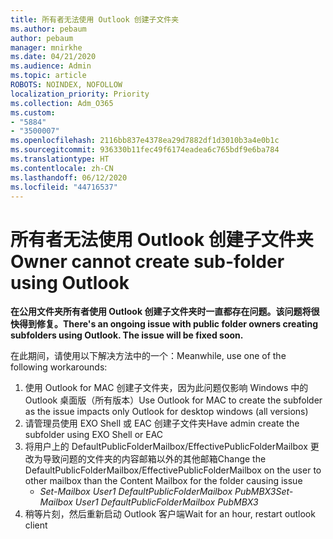 ```yaml
---
title: 所有者无法使用 Outlook 创建子文件夹
ms.author: pebaum
author: pebaum
manager: mnirkhe
ms.date: 04/21/2020
ms.audience: Admin
ms.topic: article
ROBOTS: NOINDEX, NOFOLLOW
localization_priority: Priority
ms.collection: Adm_O365
ms.custom:
- "5884"
- "3500007"
ms.openlocfilehash: 2116bb837e4378ea29d7882df1d3010b3a4e0b1c
ms.sourcegitcommit: 936330b11fec49f6174eadea6c765bdf9e6ba784
ms.translationtype: HT
ms.contentlocale: zh-CN
ms.lasthandoff: 06/12/2020
ms.locfileid: "44716537"
---
```

# <a name="owner-cannot-create-sub-folder-using-outlook"></a><span data-ttu-id="4c81f-102">所有者无法使用 Outlook 创建子文件夹</span><span class="sxs-lookup"><span data-stu-id="4c81f-102">Owner cannot create sub-folder using Outlook</span></span>

<span data-ttu-id="4c81f-103">**在公用文件夹所有者使用 Outlook 创建子文件夹时一直都存在问题。该问题将很快得到修复。**</span><span class="sxs-lookup"><span data-stu-id="4c81f-103">**There's an ongoing issue with public folder owners creating subfolders using Outlook. The issue will be fixed soon.**</span></span>

<span data-ttu-id="4c81f-104">在此期间，请使用以下解决方法中的一个：</span><span class="sxs-lookup"><span data-stu-id="4c81f-104">Meanwhile, use one of the following workarounds:</span></span>

1. <span data-ttu-id="4c81f-105">使用 Outlook for MAC 创建子文件夹，因为此问题仅影响 Windows 中的 Outlook 桌面版（所有版本）</span><span class="sxs-lookup"><span data-stu-id="4c81f-105">Use Outlook for MAC to create the subfolder as the issue impacts only Outlook for desktop windows (all versions)</span></span>
2. <span data-ttu-id="4c81f-106">请管理员使用 EXO Shell 或 EAC 创建子文件夹</span><span class="sxs-lookup"><span data-stu-id="4c81f-106">Have admin create the subfolder using EXO Shell or EAC</span></span>
3. <span data-ttu-id="4c81f-107">将用户上的 DefaultPublicFolderMailbox/EffectivePublicFolderMailbox 更改为导致问题的文件夹的内容邮箱以外的其他邮箱</span><span class="sxs-lookup"><span data-stu-id="4c81f-107">Change the DefaultPublicFolderMailbox/EffectivePublicFolderMailbox on the user to other mailbox than the Content Mailbox for the folder causing issue</span></span>  
    - <span data-ttu-id="4c81f-108">*Set-Mailbox User1 DefaultPublicFolderMailbox PubMBX3*</span><span class="sxs-lookup"><span data-stu-id="4c81f-108">*Set-Mailbox User1 DefaultPublicFolderMailbox PubMBX3*</span></span>
4. <span data-ttu-id="4c81f-109">稍等片刻，然后重新启动 Outlook 客户端</span><span class="sxs-lookup"><span data-stu-id="4c81f-109">Wait for an hour, restart outlook client</span></span>